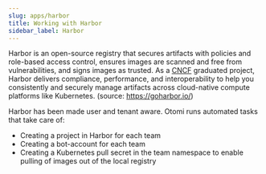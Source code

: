 ```yaml
---
slug: apps/harbor
title: Working with Harbor
sidebar_label: Harbor
---
```


Harbor is an open-source registry that secures artifacts with policies and role-based access control, ensures images are scanned and free from vulnerabilities, and signs images as trusted. As a [CNCF](https://www.cncf.io/announcements/2020/06/23/cloud-native-computing-foundation-announces-harbor-graduation/) graduated project, Harbor delivers compliance, performance, and interoperability to help you consistently and securely manage artifacts across cloud-native compute platforms like Kubernetes. (source: https://goharbor.io/)

Harbor has been made user and tenant aware. Otomi runs automated tasks that take care of:

- Creating a project in Harbor for each team
- Creating a bot-account for each team
- Creating a Kubernetes pull secret in the team namespace to enable pulling of images out of the local registry
